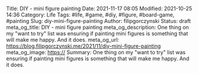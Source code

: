 Title: DIY - mini figure painting
Date: 2021-11-17 08:05
Modified: 2021-10-25 14:36
Category: Life
Tags: #life, #game, #diy, #figure, #board-game, #painting
Slug: diy-mini-figure-painting
Author: filipgorczynski
Status: draft
meta_og_title: DIY - mini figure painting
meta_og_description: One thing on my "want to try" list was ensuring if painting mini figures is something that will make me happy. And it does.
meta_og_url: https://blog.filipgorczynski.me/2021/11/diy-mini-figure-painting
meta_og_image: [https://](https://blog.filipgorczynski.me/images/post/2021/11/dwarf_painting_2.jpg.jpg)
Summary: One thing on my "want to try" list was ensuring if painting mini figures is something that will make me happy. And it does.
